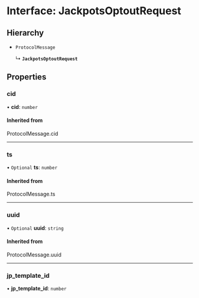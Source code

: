 # Interface: JackpotsOptoutRequest

## Hierarchy

- `ProtocolMessage`

  ↳ **`JackpotsOptoutRequest`**

## Properties

### cid

• **cid**: `number`

#### Inherited from

ProtocolMessage.cid

___

### ts

• `Optional` **ts**: `number`

#### Inherited from

ProtocolMessage.ts

___

### uuid

• `Optional` **uuid**: `string`

#### Inherited from

ProtocolMessage.uuid

___

### jp\_template\_id

• **jp\_template\_id**: `number`

